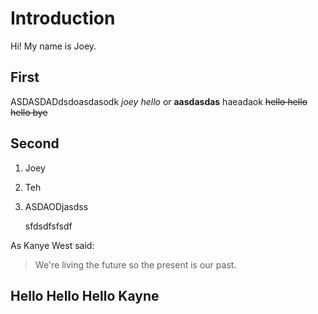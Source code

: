 # Introduction

Hi! My name is Joey. 

## First

ASDASDADdsdoasdasodk _joey hello_ or **aasdasdas** haeadaok ~~hello hello hello bye~~

## Second

1. Joey
2. Teh
3. ASDAODjasdss

      sfdsdfsfsdf

As Kanye West said:

> We're living the future so
> the present is our past.

## Hello Hello Hello Kayne
